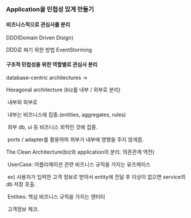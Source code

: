 ### Application을 민첩성 있게 만들기

#### 비즈니스적으로 관심사를 분리

DDD(Domain Driven Disign)

DDD로 짜기 위한 방법 EventStorming



#### 구조적 민첩성을 위한 역할별로 관심사 분리

database-centric architectures ->

Hexagonal architecture (biz를 내부 / 외부로 분리)

​	내부와 외부로

​	내부는 비즈니스에 집중.(entities, aggregates, rules)

​	외부 db, ui 등 비즈니스 외적인 것에 집중. 

​	ports /  adapter를 활용하여 외부가 내부에 영향을 주지 않게끔.

The Clean Architecture(biz와 application의 분리. 의존관계 역전)

​	UserCase: 어플리케이션 관련 비즈니스 규칙을 가지는 유즈케이스

​		ex) 사용자가 입력한 고객 정보르 받아서 entity에 전달 후 이상이 없으면 service의 db 저장 호출.

​	Entities: 핵심 비즈니스 규칙을 가지는 엔터티

​		고객정보 체크.





